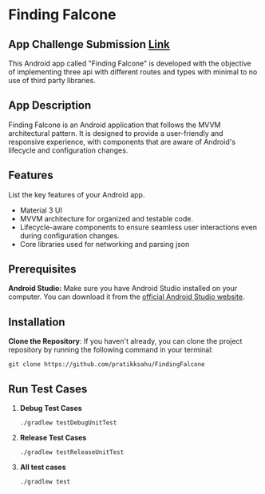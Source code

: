 # Finding Falcone
## App Challenge Submission [Link](https://geektrust.sgp1.cdn.digitaloceanspaces.com/assets/v2/website/coding-challenges/Geektrust-UI-Problems1.pdf)

This Android app called "Finding Falcone" is developed with the objective of implementing three api with different routes and types with minimal to no use of third party libraries.

## App Description
Finding Falcone is an Android application that follows the MVVM architectural pattern. It is designed to provide a user-friendly and responsive experience, with components that are aware of Android's lifecycle and configuration changes.

## Features
List the key features of your Android app.

- Material 3 UI
- MVVM architecture for organized and testable code.
- Lifecycle-aware components to ensure seamless user interactions even during configuration changes.
- Core libraries used for networking and parsing json

## Prerequisites
**Android Studio:** Make sure you have Android Studio installed on your computer. You can download it from the [official Android Studio website](https://developer.android.com/studio).

## Installation

**Clone the Repository**: If you haven't already, you can clone the project repository by running the following command in your terminal:

   ```shell
   git clone https://github.com/pratikksahu/FindingFalcone
   ```
## Run Test Cases
1. **Debug Test Cases**
    ```shell
   ./gradlew testDebugUnitTest
   ```
2. **Release Test Cases**
   ```shell
   ./gradlew testReleaseUnitTest
   ```
3. **All test cases**
   ```shell
   ./gradlew test
   ```
   



